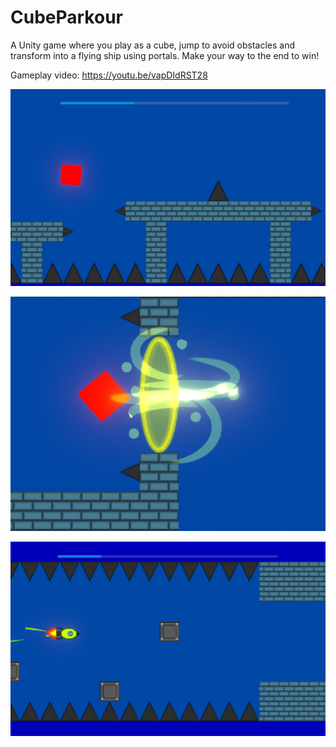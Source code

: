 # CubeParkour

A Unity game where you play as a cube, jump to avoid obstacles and transform into a flying ship using portals. Make your way to the end to win!

Gameplay video:
https://youtu.be/vapDIdRST28

![Jump image](/readmefiles/CubeParkourJump.png)

![Portal image](/readmefiles/CubeParkourPortal.png)

![Ship image](/readmefiles/CubeParkourShip.png)